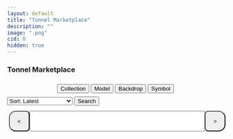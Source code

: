 ```yaml
---
layout: default
title: "Tonnel Marketplace"
description: ""
image: ".png"
cid: 0
hidden: true
---
```

<style>

#list {
  display: grid;
  --fw: min(calc(100vw - 56px),980px);
}
#list .item {
  position: relative;
  background-color: var(--md-sys-color-background);
  box-sizing: border-box;
  overflow: hidden;
  width: 96%;
  margin: 2%;
  border-radius: calc(var(--font)/100*10);
  font-size: 0;
  /*outline: 1px solid var(--md-sys-color-outline-variant);*/
}
#list img {
  width: 100%;
  aspect-ratio: 1;
}
#list .q {
  color: var(--md-sys-color-outline-variant);
  font-size: calc(var(--font)/100*30);
  display: flex;
  justify-content: center;
  align-items: center;
  width: 100%;
  height: auto;
  aspect-ratio: 1;
}
#list .id {
  background-color: #0014;
  color: #fff;
  display: flex;
  justify-content: center;
  align-items: center;
  width: 100%;
  height: 10%;
  position: absolute;
  top: 0;
  right: 0;
  transform-origin: center center;
  transform: translateX(45%) rotateZ(45deg) translateY(80%);
  font-size: calc(var(--font)/100*6);
}

#list .price {
  display: flex;
  justify-content: center;
  align-items: center;
  position: absolute;
  bottom: 9%;
  left: 10%;
  font-size: calc(var(--font)/100*8);
  text-shadow: 0 0 1px black;
  color: #fff;
}

@media screen and (width > 100px) {
  #list {
    grid-template-columns: repeat(2,1fr);
    --font: calc(var(--fw)/2);
  }
}
@media screen and (width > 500px) {
  #list {
    grid-template-columns: repeat(3,1fr);
    --font: calc(var(--fw)/3);
  }
}
@media screen and (width > 700px) {
  #list {
    grid-template-columns: repeat(4,1fr);
    --font: calc(var(--fw)/4);
  }
}
@media screen and (width > 900px) {
  #list {
    grid-template-columns: repeat(5,1fr);
    --font: calc(var(--fw)/5);
  }
}

.controls {
  display: flex;
  width: 100%;
  height: 48px;
  padding: 4px;
  margin-top: 8px;
}

.controls button {
  display: flex;
  justify-content: center;
  align-items: center;
  height: 100%;
  aspect-ratio: 1;
  margin: 0;
  min-width: 0;
}

.controls button:first-of-type {
  border-radius: 16px 8px 8px 16px;
}

.controls button:last-of-type {
  border-radius: 8px 16px 16px 8px;
}

.controls input {
  width: calc(100% - 90px);
  height: 100%;
  text-align: center;
  margin: 0 auto;
}

.filteri {
  margin: 8px 2px;
}
.filterd {
  display: none;
  flex-direction: column;
  overflow: hidden;
  width: 100%;
  max-width: 400px;
  max-height: 256px;
  padding: 8px;
  border-radius: 12px;
  outline: 1px solid var(--md-sys-color-outline-variant);
}
.filterd .filters {
  margin-bottom: 8px;
}
.filterd .filterl {
  padding: 4px;
  overflow-y: auto;
}
.filterd .filterl div img {
  width: 15px;
  margin-left: 4px;
  margin-right: 4px;
}
.filterd .filterl div {
  cursor: pointer;
  padding: 4px;
}
.filterd .filterl div.active {
  border-left: 2px solid var(--md-sys-color-primary-container);
}
.filterd .filterl div.hidden {
  diplay: none;
}

</style>

### Tonnel Marketplace

<div style="display:flex;align-items:center;justify-content:center;width:100%;max-width:400px;margin:0 auto;">
  <button id="collectionst" class="filteri">Collection</button>
  <button id="modelst" class="filteri">Model</button>
  <button id="backdropst" class="filteri">Backdrop</button>
  <button id="symbolst" class="filteri">Symbol</button>
</div>
<div style="display:flex;align-items:center;justify-content:center">

  <div id="collectionsd" class="filterd">
    <input id="collectionss" class="filters" type="text" autocomplete="off" placeholder="Search...">
    <div id="collectionsl" class="filterl"></div>
  </div>

  <div id="modelsd" class="filterd" style="display:none">
    <input id="modelss" class="filters" type="text" autocomplete="off" placeholder="Search...">
    <div id="modelsl" class="filterl"></div>
  </div>

  <div id="backdropsd" class="filterd" style="display:none">
    <input id="backdropss" class="filters" type="text" autocomplete="off" placeholder="Search...">
    <div id="backdropsl" class="filterl"></div>
  </div>

  <div id="symbolsd" class="filterd" style="display:none">
    <input id="symbolss" class="filters" type="text" autocomplete="off" placeholder="Search...">
    <div id="symbolsl" class="filterl"></div>
  </div>

</div>

<select id="sort">
  <option value="d">Sort: Latest</option>
  <option value="p0">Sort: Price low to high</option>
  <option value="p1">Sort: Price high to low</option>
  <option value="i">Sort: ID</option>
  <option value="r">Sort: Rarity</option>
  <option value="m">Sort: Model</option>
  <option value="b">Sort: Backdrop</option>
  <option value="s">Sort: Symbol</option>
</select>
<button onclick="page=0;load_gifts()">Search</button>

<div id="list"></div>

<div class="controls">
  <button onclick="page--;load_gifts()"><</button>
  <input id="pagei" type="text" autocomplete="off">
  <button onclick="page++;load_gifts()">></button>
</div>

<script>

const gift_names = `Astral Shard
B-Day Candle
Berry Box
Bunny Muffin
Candy Cane
Cookie Heart
Crystal Ball
Desk Calendar
Diamond Ring
Durov's Cap
Easter Egg
Electric Skull
Eternal Candle
Eternal Rose
Evil Eye
Flying Broom
Genie Lamp
Ginger Cookie
Hanging Star
Hex Pot
Homemade Cake
Hypno Lollipop
Ion Gem
Jack-in-the-Box
Jelly Bunny
Jester Hat
Jingle Bells
Kissed Frog
LolPop
Loot Bag
Love Candle
Love Potion
Lunar Snake
Mad Pumpkin
Magic Potion
Mini Oscar
Neko Helmet
Party Sparkler
Perfume Bottle
Plush Pepe
Precious Peach
Record Player
Sakura Flower
Santa Hat
Scared Cat
Sharp Tongue
Signet Ring
Skull Flower
Sleigh Bell
Snow Globe
Snow Mittens
Spiced Wine
Spy Agaric
Star Notepad
Swiss Watch
Tama Gadget
Top Hat
Toy Bear
Trapped Heart
Vintage Cigar
Voodoo Doll
Winter Wreath
Witch Hat`;

const fix_name = n => n.replaceAll(" ","").replaceAll("-","").replaceAll("'","").toLowerCase();

const get_img = (a,b,c=0) => {
  return `https://nft.fragment.com/gift/${a}-${b}.${["small","medium","large"][c]||c}.jpg`
}

const tonnel_search = async (page=1,limit=8,sort="d",asset="TON",{name,model,backdrop,symbol}) => {
  const s = {
    d: { message_post_time: -1 , gift_id: -1 },
    p0: { price:  1 , gift_id: -1 },
    p1: { price: -1 , gift_id: -1 },
    i: { gift_num: 1 , gift_id: -1 },
    r: { rarity: -1 , gift_id: -1 },
    m: { modelRarity: 1 , gift_id: -1 },
    b: { backdropRarity: 1 , gift_id: -1 },
    s: { symbolRarity: 1 , gift_id: -1 }
  };
  return await(await fetch("https://gifts2.tonnel.network/api/pageGifts", {
    method: "POST",
    headers: {
      "Content-Type": "application/json"
    },
    body: JSON.stringify({
      page,
      limit,
      sort: JSON.stringify(s[sort]),
      filter: JSON.stringify({
        price: { $exists: true },
        refunded: { $ne: true },
        buyer: { $exists: false },
        export_at: { $exists: true },
        asset,
        ...(     name?.length && { gift_name: name }),
        ...(    model?.length && {     model: { $in:    model } }),
        ...(     name?.length
          ?{
            ...(backdrop?.length && { backdrop: { $in: backdrop } }),
            ...(symbol?.length && { symbol: { $in: symbol } })
          }
          :{
            ...(backdrop?.length && { backdrop: { $regex: "^"+backdrop.join("|")+" \\(" } }),
            ...(symbol?.length && { symbol: { $regex: "^"+symbol.join("|")+" \\(" } })
          }
        )
      }),
      ref: 0,
      price_range: null,
      user_auth: ""
    })
  })).json();
}

const gift_names0 = fix_name(gift_names);

const gifts = gift_names.split("\n");
const gifts0 = gift_names0.split("\n");

const add_gift = (c,n,p) => {
  const gift = document.createElement("div");
  gift.classList.add("item");

  const img = document.createElement("img");
  img.src = get_img(c,n,1);
  gift.appendChild(img);

  img.onerror = () => {
    img.remove();
    const q = document.createElement("div");
    q.classList.add("q");
    q.innerText = "?";
    gift.appendChild(q);
  };

  const id = document.createElement("div");
  id.classList.add("id");
  id.innerText = "#"+n;
  gift.appendChild(id);

  if (p) {
    const price = document.createElement("div");
    price.classList.add("price");
    price.innerText = p;
    gift.appendChild(price);
  }

  list.appendChild(gift);
}
  
const load_gifts = async () => {
  list.innerHTML = `<div style="padding:8px;">Loading...</div>`;
  page = Math.max(page,0);
  pagei.value = page+1;

  update_url();

  const data = await tonnel_search(page+1,limit,sort.value,"TON",{
    name: collections,
    model: models,
    backdrop: get_backdrops(backdrops),
    symbol: get_symbols(symbols)
  });
  list.innerHTML = "";
  for (g of data) {
    const p = g.price+" "+g.asset;
    //const p = Math.ceil(g.price*ton*usd/1000).toLocaleString("en-US")+"K IRT";
    add_gift(fix_name(g.name),g.gift_num,p);
  }
  if (data.length==0) list.innerHTML = `<div style="padding:8px;">No Gifts Found</div>`;
}

pagei.onkeydown = e => {
  if (e.key=="Enter"){
    let n = +pagei.value;
    if(n>0&&Number.isInteger(n)) {
      page = n-1;
      load_gifts();
    }
  }
};

const url_string = window.location.href;
const url = new URL(url_string);
const limit = 24;

let page = Math.max(parseInt(url.searchParams.get("p"))||0,0);
sort.value = url.searchParams.get("s")||"d";
const parse = (key) => {
  const val = url.searchParams.get(key);
  return val?val.split(","):[];
}
let collections = parse("collections");
let models = parse("models");
let backdrops = parse("backdrops");
let symbols = parse("symbols");

const update_url = () => {
  const encode = (arr) => arr.map(encodeURIComponent).join(",");
  history.replaceState({}, null, `../tools/tonnel-market/?p=${page}&s=${sort.value}` +
    (collections.length ? `&collections=${encode(collections)}` : "") +
    (models.length ? `&models=${encode(models)}` : "") +
    (backdrops.length ? `&backdrops=${encode(backdrops)}` : "") +
    (symbols.length ? `&symbols=${encode(symbols)}` : "") +
    location.hash
  );
}

const get_backdrops = (list) => {
  if (collections.length>0) {
    let matched = [];
    list.forEach(item => {
      collections.forEach(gift => {
        const gm = gift_models.find(g => g._id == gift);
        if (!gm) return;
          gm.backgrounds.forEach(bg => {
          if (bg.replace(/\s*\(\d+(\.\d+)?%\)/,"")==item && !matched.includes(bg)) {
            matched.push(bg);
          }
        });
      });
    });
    return matched;
  } else {
    return list;
  }
}
const get_symbols = (list) => {
  if (collections.length>0) {
    let matched = [];
    list.forEach(item => {
      collections.forEach(gift => {
        const gm = gift_models.find(g => g._id == gift);
        if (!gm) return;
          gm.symbols.forEach(s => {
          if (s.replace(/\s*\(\d+(\.\d+)?%\)/,"")==item && !matched.includes(s)) {
            matched.push(s);
          }
        });
      });
    });
    return matched;
  } else {
    return list;
  }
}

const gift_elements = {};

gifts.forEach(gift => {
  const div = document.createElement("div");
  div.innerHTML = `<img src="https://fragment.com/file/gifts/${fix_name(gift)}/thumb.webp">${gift}`;
  div.onclick = () => {
    if (collections.includes(gift)) {
      collections = collections.filter(g=>g!=gift);
      remove_models_of_gift(gift);
    } else {
      collections.push(gift);
    }
    update_collections(collectionss.value);
    update_models(modelss.value);
    update_backdrops(backdropss.value);
    update_symbols(symbols.value);
  };
  gift_elements[gift] = div;
  collectionsl.appendChild(div);
});

const remove_models_of_gift = (gift) => {
  if (!gift_models) return;
  const gm = gift_models.find(g => g._id == gift);
  if (!gm) return;
  gm.models.forEach(m => {
    const i = models.indexOf(m);
    if (i > -1) models.splice(i,1);
  });
}

const update_collections = (filter = "") => {
  const filtered = gifts.filter(g => g.toLowerCase().includes(filter.toLowerCase()));
  gifts.forEach(gift => {
    const div = gift_elements[gift];
    if (filtered.includes(gift)) {
      div.style.display = "block";
    } else {
      div.style.display = "none";
    }
    div.className = collections.includes(gift)?"active":"";
  });
}

const update_models = (filter = "") => {
  modelsl.innerHTML = "";
  if (collections.length == 0) {
    models.length = 0;
    const div = document.createElement("div");
    div.innerText = "No Models Found";
    modelsl.appendChild(div);
    return;
  }
  let all = [];
  collections.forEach(gift => {
    const gm = gift_models.find(g => g._id == gift);
    //if (gm) all = all.concat(gm.models.slice(0, -1).map(m => ({gift,model:m})));
    if (gm) {
    const sorted = gm.models.slice(0, -1).sort((a, b) => {
      const pa = parseFloat(a.match(/\(([\d.]+)%\)/)?.[1] || 0);
      const pb = parseFloat(b.match(/\(([\d.]+)%\)/)?.[1] || 0);
      return pa - pb;
    });
    all = all.concat(sorted.map(m => ({gift,model:m})));
  }
  });
  const filtered = all.filter(({model}) => model.toLowerCase().includes(filter.toLowerCase()));
  if (filtered.length == 0) {
    const div = document.createElement("div");
    div.innerText = "No Models Found";
    modelsl.appendChild(div);
    return;
  }
  filtered.sort((a,b) => {
    const ain = models.includes(a.model)?-1:1;
    const bin = models.includes(b.model)?-1:1;
    return ain - bin;
  }).forEach(({gift, model}) => {
    const div = document.createElement("div");
    div.innerText = gift + " - " + model;
    div.className = models.includes(model)?"active":"";
    div.onclick = () => {
      if (models.includes(model)) {
        models = models.filter(m=>m!=model);
      } else {
        models.push(model);
      }
      update_models(filter);
    };
    modelsl.appendChild(div);
  });
}

const update_backdrops = (filter = "") => {
  backdropsl.innerHTML = "";
  let all = [];
  if (collections.length == 0) {
    const allData = gift_models.find(g => g._id == "All Names");
    if (allData) all = allData.backgrounds.slice(0, -1).map(b => b.replace(/\s*\(\d+(\.\d+)?%\)/, ""));
  } else {
    collections.forEach(gift => {
      const gm = gift_models.find(g => g._id == gift);
      if (gm) all = all.concat(gm.backgrounds.slice(0, -1).map(b => b.replace(/\s*\(\d+(\.\d+)?%\)/, "")));
    });
  }
  all = [...new Set(all)];
  const filtered = all.filter(b => b.toLowerCase().includes(filter.toLowerCase()));
  if (filtered.length == 0) {
    const div = document.createElement("div");
    div.innerText = "No Backdrops Found";
    backdropsl.appendChild(div);
    return;
  }
  filtered.sort((a, b) => {
    const ain = backdrops.includes(a) ? -1 : 1;
    const bin = backdrops.includes(b) ? -1 : 1;
    return ain - bin;
  }).forEach(b => {
    const div = document.createElement("div");
    const color = gift_backdrops.find(x => x.backdrop?.replace(/\s*\(\d+(\.\d+)?%\)/,"")==b)?.color?.centerColor;
    const hex = color ? "#" + color.toString(16).padStart(6,"0") : "#000000";
    const dot = document.createElement("span");
    dot.style.background = hex;
    dot.style.display = "inline-block";
    dot.style.width = "16px";
    dot.style.height = "16px";
    dot.style.borderRadius = "50%";
    dot.style.marginLeft = "4px";
    dot.style.marginRight = "8px";
    div.appendChild(dot);
    div.appendChild(document.createTextNode(b));
    div.className = backdrops.includes(b)?"active":"";
    div.onclick = () => {
      if (backdrops.includes(b)) {
        backdrops = backdrops.filter(x => x != b);
      } else {
        backdrops.push(b);
      }
      update_backdrops(filter);
    };
    backdropsl.appendChild(div);
  });
}

const update_symbols = (filter = "") => {
  symbolsl.innerHTML = "";
  let all = [];
  if (collections.length == 0) {
    const allData = gift_models.find(g => g._id == "All Names");
    if (allData) all = allData.symbols.slice(0,-1).map(b => b.replace(/\s*\(\d+(\.\d+)?%\)/,""));
  } else {
    collections.forEach(gift => {
      const gm = gift_models.find(g => g._id == gift);
      if (gm) all = all.concat(gm.symbols.slice(0,-1).map(b => b.replace(/\s*\(\d+(\.\d+)?%\)/,"")));
    });
  }
  all = [...new Set(all)];
  const filtered = all.filter(s => s.toLowerCase().includes(filter.toLowerCase()));
  if (filtered.length == 0) {
    const div = document.createElement("div");
    div.innerText = "No Symbols Found";
    symbolsl.appendChild(div);
    return;
  }
  filtered.sort((a, b) => {
    const ain = symbols.includes(a) ? -1 : 1;
    const bin = symbols.includes(b) ? -1 : 1;
    return ain - bin;
  }).forEach(s => {
    const div = document.createElement("div");
    div.innerText = s;
    div.className = symbols.includes(s) ? "active" : "";
    div.onclick = () => {
      if (symbols.includes(s)) {
        symbols = symbols.filter(x => x != s);
      } else {
        symbols.push(s);
      }
      update_symbols(filter);
    };
    symbolsl.appendChild(div);
  });
}

collectionst.onclick = () => {
  collectionsd.style.display = collectionsd.style.display=="flex"?"none":"flex";
  modelsd.style.display = "none";
  backdropsd.style.display = "none";
  symbolsd.style.display = "none";
}

modelst.onclick = () => {
  modelsd.style.display = modelsd.style.display=="flex"?"none":"flex";
  collectionsd.style.display = "none";
  backdropsd.style.display = "none";
  symbolsd.style.display = "none";
}

backdropst.onclick = () => {
  backdropsd.style.display = backdropsd.style.display=="flex"?"none":"flex";
  collectionsd.style.display = "none";
  modelsd.style.display = "none";
  symbolsd.style.display = "none";
}

symbolst.onclick = () => {
  symbolsd.style.display = symbolsd.style.display=="flex"?"none":"flex";
  collectionsd.style.display = "none";
  modelsd.style.display = "none";
  backdropsd.style.display = "none";
}

collectionss.oninput = () => {
  update_collections(collectionss.value);
  update_models(modelss.value);
  update_backdrops(backdropss.value);
  update_symbols(symbolss.value);
}

modelss.oninput = () => update_models(modelss.value);
backdropss.oninput = () => update_backdrops(backdropss.value);
symbolss.oninput = () => update_symbols(symbolss.value);


window.onload = async () => {
  window.gift_models = await(await fetch("./json/gift-models.json")).json();
  window.gift_backdrops = await(await fetch("./json/gift-backdrops.json")).json();
  update_collections();
  update_models();
  update_backdrops();
  update_symbols();
  load_gifts();
}

</script>
